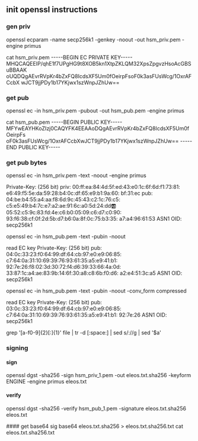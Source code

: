 ## init openssl instructions

### gen priv
openssl ecparam -name secp256k1 -genkey -noout -out hsm_priv.pem -engine primus

cat hsm_priv.pem
-----BEGIN EC PRIVATE KEY-----
MHQCAQEEIP/qhE1f7UPgHG9t8XOB5kn1XtpZKLQM32XpsZpgvzHsoAcGBSuBBAAK
oUQDQgAEvrRVpKr4bZxFQ8IcdsXF5Um0fOeirpFsoF0k3asFUsWcg/1OxrAFCcbX
wJCT9jjPDy1b17YKjwx1szWnpJZhUw==

### get pub
openssl ec -in hsm_priv.pem -pubout -out hsm_pub.pem -engine primus

cat hsm_pub.pem
-----BEGIN PUBLIC KEY-----
MFYwEAYHKoZIzj0CAQYFK4EEAAoDQgAEvrRVpKr4bZxFQ8IcdsXF5Um0fOeirpFs
oF0k3asFUsWcg/1OxrAFCcbXwJCT9jjPDy1b17YKjwx1szWnpJZhUw==
-----END PUBLIC KEY-----

### get pub bytes
openssl ec -in hsm_priv.pem -text -noout -engine primus

Private-Key: (256 bit)
priv:
    00:ff:ea:84:4d:5f:ed:43:e0:1c:6f:6d:f1:73:81:
    e6:49:f5:5e:da:59:28:b4:0c:df:65:e9:b1:9a:60:
    bf:31:ec
pub:
    04:be:b4:55:a4:aa:f8:6d:9c:45:43:c2:1c:76:c5:
    c5:e5:49:b4:7c:e7:a2:ae:91:6c:a0:5d:24:dd:ab:
    05:52:c5:9c:83:fd:4e:c6:b0:05:09:c6:d7:c0:90:
    93:f6:38:cf:0f:2d:5b:d7:b6:0a:8f:0c:75:b3:35:
    a7:a4:96:61:53
ASN1 OID: secp256k1

openssl ec -in hsm_pub.pem -text -pubin -noout

read EC key
Private-Key: (256 bit)
pub:
    04:0c:33:23:f0:64:99:df:64:cb:97:e0:e9:06:85:
    c7:64:0a:31:10:69:39:76:93:61:35:a5:e9:41:b1:
    92:7e:26:f8:02:3d:30:72:f4:d6:39:33:66:4a:0d:
    33:87:1c:a4:ae:83:9b:14:6f:30:a8:c8:6b:f0:d6:
    a2:e4:51:3c:a5
ASN1 OID: secp256k1

openssl ec -in hsm_pub.pem -text -pubin -noout -conv_form compressed

read EC key
Private-Key: (256 bit)
pub:
    03:0c:33:23:f0:64:99:df:64:cb:97:e0:e9:06:85:
    c7:64:0a:31:10:69:39:76:93:61:35:a5:e9:41:b1:
    92:7e:26
ASN1 OID: secp256k1

grep '[a-f0-9]\{2\}[:]\{1\}' file | tr -d [:space:] | sed s/://g | sed '$a\'

### signing

#### sign
openssl dgst -sha256 -sign hsm_priv_1.pem -out eleos.txt.sha256 -keyform ENGINE -engine primus eleos.txt

#### verify
openssl dgst -sha256 -verify hsm_pub_1.pem -signature eleos.txt.sha256 eleos.txt

#### get base64 sig
base64 eleos.txt.sha256 > eleos.txt.sha256.txt
cat eleos.txt.sha256.txt
